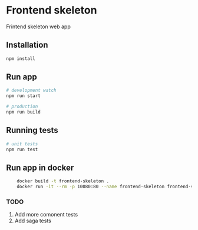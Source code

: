 # Frontend skeleton

Frintend skeleton web app

## Installation

```bash
npm install
```

## Run app

```bash
# development watch
npm run start

# production
npm run build
```

## Running tests

```bash
# unit tests
npm run test
```

## Run app in docker

```sh
    docker build -t frontend-skeleton .
    docker run -it --rm -p 10080:80 --name frontend-skeleton frontend-skeleton
```

### TODO

1. Add more comonent tests
1. Add saga tests
